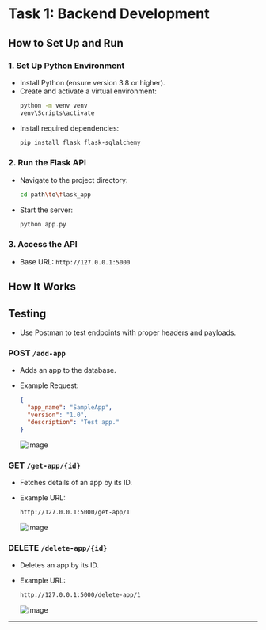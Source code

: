 # Task 1: Backend Development

## How to Set Up and Run

### 1. Set Up Python Environment
- Install Python (ensure version 3.8 or higher).
- Create and activate a virtual environment:
  ```bash
  python -m venv venv
  venv\Scripts\activate
  ```
- Install required dependencies:
  ```bash
  pip install flask flask-sqlalchemy
  ```

### 2. Run the Flask API
- Navigate to the project directory:
  ```bash
  cd path\to\flask_app
  ```
- Start the server:
  ```bash
  python app.py
  ```

### 3. Access the API
- Base URL: `http://127.0.0.1:5000`

## How It Works

## Testing
- Use Postman to test endpoints with proper headers and payloads.


### POST `/add-app`
- Adds an app to the database.
- Example Request:
  ```json
  {
    "app_name": "SampleApp",
    "version": "1.0",
    "description": "Test app."
  }
  ```

  ![image](https://github.com/user-attachments/assets/378a469b-bd1e-4563-be93-5b2ef125fd67)


### GET `/get-app/{id}`
- Fetches details of an app by its ID.
- Example URL:
  ```bash
  http://127.0.0.1:5000/get-app/1
  ```
  
  ![image](https://github.com/user-attachments/assets/1c989cf1-d57c-4648-ad16-f92370a19b34)


### DELETE `/delete-app/{id}`
- Deletes an app by its ID.
- Example URL:
  ```bash
  http://127.0.0.1:5000/delete-app/1
  ```

  ![image](https://github.com/user-attachments/assets/e7ae2c9b-c041-4368-98cb-39dad4e64820)




---
